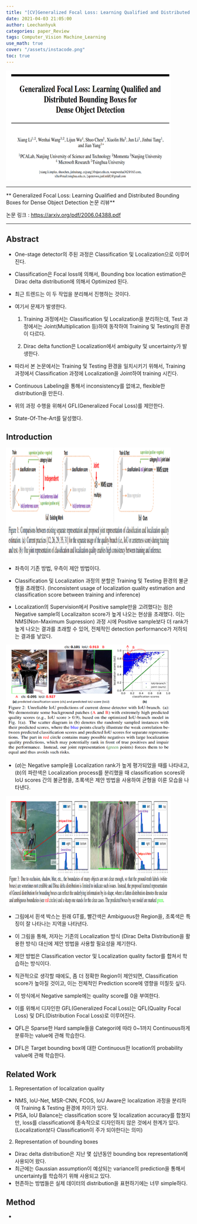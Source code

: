 ```yaml
---
title: "[CV]Generalized Focal Loss: Learning Qualified and Distributed Bounding Boxes for Dense Object Detection 논문 리뷰"
date: 2021-04-03 21:05:00
author: Leechanhyuk
categories: paper_Review
tags: Computer_Vision Machine_Learning
use_math: true
cover: "/assets/instacode.png"
toc: true
---
```


<img src="/assets/image/generalized_focal_loss/first.PNG" width="450px" height="300px" title="title" alt="title">

* * *

** Generalized Focal Loss: Learning Qualified and Distributed Bounding Boxes for Dense Object Detection 논문 리뷰**

논문 링크 : https://arxiv.org/pdf/2006.04388.pdf

* * *

## Abstract

 - One-stage detector의 주된 과정은 Classification 및 Localization으로 이루어진다.

 - Classification은 Focal loss에 의해서, Bounding box location estimation은 Dirac delta distribution에 의해서 Optimized 된다.

 - 최근 트렌드는 이 두 작업을 분리해서 진행하는 것이다.

 - 여기서 문제가 발생한다.

   1. Training 과정에서는 Classification 및 Localization을 분리하는데, Test 과정에서는 Joint(Multiplication 등)하여 동작하여 Training 및 Testing의 환경이 다르다.

   2. Dirac delta function은 Localization에서 ambiguity 및 uncertainty가 발생한다.

 - 따라서 본 논문에서는 Training 및 Testing 환경을 일치시키기 위해서, Training 과정에서 Classification 과정에 Localization을 Joint하여 training 시킨다.

 - Continuous Labeling을 통해서 inconsistency를 없애고, flexible한 distribution을 만든다.

 - 위의 과정 수행을 위해서 GFL(Generalized Focal Loss)를 제안한다.

 - State-Of-The-Art를 달성했다.

## Introduction

<img src="/assets/image/generalized_focal_loss/figure1.PNG" width="450px" height="300px" title="title" alt="title">

 - 좌측이 기존 방법, 우측이 제안 방법이다.

 - Classification 및 Localization 과정의 분할은 Training 및 Testing 환경의 불균형을 초래했다. (Inconsistent usage of localization quality estimation and classification score between training and inference)

 - Localization의 Supervision에서 Positive sample만을 고려했다는 점은 Negative sample의 Localizaiton score가 높게 나오는 현상을 초래했다. 이는 NMS(Non-Maximum Supression) 과정 시에 Positive sample보다 더 rank가 높게 나오는 결과를 초래할 수 있어, 전체적인 detection performance가 저하되는 결과를 낳았다.

<img src="/assets/image/generalized_focal_loss/figure2.PNG" width="450px" height="300px" title="title" alt="title">

 - $(a)$는 Negative sample을 Localization rank가 높게 평가되었을 때를 나타내고, $(b)$의 파란색은 Localization process를 분리했을 때 classification scores와 IoU scores 간의 불균형을, 초록색은 제안 방법을 사용하여 균형을 이룬 모습을 나타낸다.

<img src="/assets/image/generalized_focal_loss/figure3.PNG" width="450px" height="300px" title="title" alt="title">

 - 그림에서 흰색 박스는 원래 GT를, 빨간색은 Ambiguous한 Region을, 초록색은 특징이 잘 나타나는 지역을 나타낸다.

 - 이 그림을 통해, 저자는 기존의 Localization 방식 (Dirac Delta Distribution을 활용한 방식) 대신에 제안 방법을 사용할 필요성을 제기한다.

 - 제안 방법은 Classification vector 및 Localization quality factor를 합쳐서 학습하는 방식이다.

 - 직관적으로 생각할 때에도, 좀 더 정확한 Region이 제안되면, Classification score가 높아질 것이고, 이는 전체적인 Prediction score에 영향을 미칠듯 싶다.

 - 이 방식에서 Negative sample에는 quality score를 0을 부여한다. 

 - 이를 위해서 디자인한 GFL(Generalized Focal Loss)는 QFL(Quality Focal Loss) 및 DFL(Distribution Focal Loss)로 이루어진다.

 - QFL은 Sparse한 Hard sample들을 Categori에 따라 0~1까지 Continuous하게 분류하는 value에 관해 학습한다.

 - DFL은 Target bounding box에 대한 Continuous한 location의 probability value에 관해 학습한다.
 
## Related Work

 1. Representation of localization quality
   - NMS, IoU-Net, MSR-CNN, FCOS, IoU Aware은 localization 과정을 분리하여 Training & Testing 환경에 차이가 있다.
   - PISA, IoU Balance는 classification score 및 localization accuracy를 합쳤지만, loss를 classification에 종속적으로 디자인하지 않은 것에서 한계가 있다.(Localization보다 Classification이 주가 되야한다는 의미)

 2. Representation of bounding boxes
   - Dirac delta distribution은 지난 몇 십년동안 bounding box representation에 사용되어 왔다.
   - 최근에는 Gaussian assumption이 예상되는 variance의 prediction을 통해서 uncertainty를 학습하기 위해 사용되고 있다.
   - 현존하는 방법들은 실제 데이터의 distribution을 표현하기에는 너무 simple하다.

## Method

 - 















